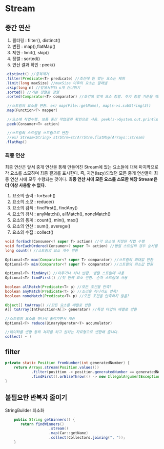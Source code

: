 # Stream
## 중간 연산
1. 필터링 : filter(), distinct()
2. 변환 :  map(),flatMap()
3. 제한 : limit(), skip()
4. 정렬 : sorted()
5. 연산 결과 확인 : peek()

```java
.distinct() //중복제거
.filter(Predicate<T> predicate) //조건에 안 맞는 요소는 제외
.limit(long maxSize) //maxSize 이후의 요소는 잘래냄
.skip(long n) //앞에서부터 n개 건너뛰기
.sorted() //기본 정렬로 정렬
.sorted(Comparator<T> comparator) //조건에 맞게 요소 정렬. 추가 정렬 기준을 제공할 때는 thenComparing()사용
    
 //스트림의 요소를 변환. ex) map(File::getName), map(s->s.subString(3))
.map(Function<T> mapper) 
    
 //요소에 작업수행. 보통 중간 작업결과 확인으로 사용. peek(s->System.out.println(s))
.peek(Consumer<T> action)
    
 //스트림의 스트림을 스트림으로 변환
 //ex) Stream<String> strStrm=strArrStrm.flatMap(Arrays::stream)
.flatMap()
```

### 최종 연산

최종 연산은 앞서 중개 연산을 통해 만들어진 Stream에 있는 요소들에 대해 마지막으로 각 요소를 소모하며 최종 결과를 표시한다. 즉, 지연(lazy)되었던 모든 중개 연산들이 최종 연산 시에 모두 수행되는 것이다. **최종 연산 시에 모든 요소를 소모한 해당 Stream은 더 이상 사용할 수 없다.**

1. 요소의 출력 : forEach()
2. 요소의 소모 : reduce()
3. 요소의 검색 : findFirst(), findAny()
4. 요소의 검사 : anyMatch(), allMatch(), noneMatch()
5. 요소의 통계 : count(), min(), max()
6. 요소의 연산 : sum(), averege()
7. 요소의 수집 : collect()

```java
void forEach(Consumer<? super T> action) //각 요소에 지정된 작업 수행
void forEachOrdered(Consumer<? super T> action) //병렬 스트림의 경우 순서를 유지하며 수행
long count() //스트림의 요소 개수 반환
    
Optional<T> max(Comparator<? super T> comparator) //스트림의 최대값 반환
Optional<T> min(Comparator<? super T> comparator) //스트림의 최소값 반환
    
Optional<T> findAny() //아무거나 하나 반환. 벙렬 스트림에 사용
Optional<T> findFirst() //첫 번째 요소 반환. 순차 스트림에 사용
    
boolean allMatch(Predicate<T> p) //모든 조건을 만족?
boolean anyMatch(Predicate<T> p) //조건을 하나라도 만족?
boolean noneMatch(Predicate<T> p) //모든 조건을 만족하지 않음?
    
Object[] toArray() //모든 요소를 배열로 반환
A[] toArray(IntFunction<A[]> generator) //특정 타입의 배열로 반환
    
//스트림의 요소를 하나씩 줄여가면서 계산
Optional<T> reduce(BinaryOperator<T> accumulator) 

//데이터를 변형 등의 처리를 하고 원하는 자료형으로 변환해 줍니다.
collect( ~ )
```
## filter
```java
private static Position fromNumber(int generatedNumber) {
    return Arrays.stream(Position.values())
            .filter(position -> position.generatedNumber == generatedNumber)
            .findFirst().orElseThrow(() -> new IllegalArgumentException(ERROR_GENERATED_NUMBER));
}
```


## 불필요한 반복자 줄이기 

StringBuilder 최소화
```java
    public String getWinners() {
       return findWinners()
                    .stream()
                    .map(Car::getName)
                    .collect(Collectors.joining(", "));
    }
```

